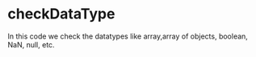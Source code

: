 # checkDataType
In this code we check the datatypes like array,array of objects, boolean, NaN, null, etc. 
